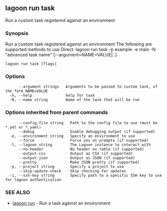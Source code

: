## lagoon run task

Run a custom task registered against an environment

### Synopsis

Run a custom task registered against an environment
The following are supported methods to use
Direct:
 lagoon run task -p example -e main -N "advanced task name" [--argument=NAME=VALUE|..]


```
lagoon run task [flags]
```

### Options

```
      --argument strings   Arguments to be passed to custom task, of the form NAME=VALUE
  -h, --help               help for task
  -N, --name string        Name of the task that will be run
```

### Options inherited from parent commands

```
      --config-file string   Path to the config file to use (must be *.yml or *.yaml)
      --debug                Enable debugging output (if supported)
  -e, --environment string   Specify an environment to use
      --force                Force yes on prompts (if supported)
  -l, --lagoon string        The Lagoon instance to interact with
      --no-header            No header on table (if supported)
      --output-csv           Output as CSV (if supported)
      --output-json          Output as JSON (if supported)
      --pretty               Make JSON pretty (if supported)
  -p, --project string       Specify a project to use
      --skip-update-check    Skip checking for updates
  -i, --ssh-key string       Specify path to a specific SSH key to use for lagoon authentication
```

### SEE ALSO

* [lagoon run](lagoon_run.md)	 - Run a task against an environment

